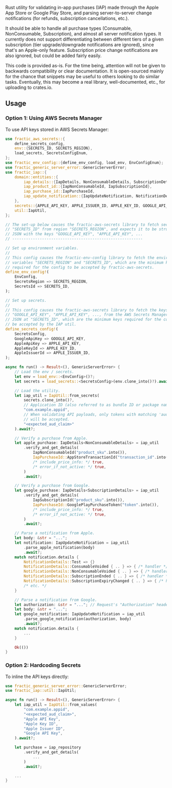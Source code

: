 Rust utility for validating in-app purchases (IAP) made through the Apple App Store or Google Play Store, and parsing server-to-server change notifications (for refunds, subscription cancellations, etc.).

It should be able to handle all purchase types (Consumable, NonConsumable, Subscription), and almost all server notification types. It currently does not support differentiating between different tiers of a given subscription (tier upgrade/downgrade notifications are ignored), since that's an Apple-only feature. Subscription price change notifications are also ignored, but could be added fairly easily.

This code is provided as-is. For the time being, attention will not be given to backwards compatibility or clear documentation. It is open-sourced mainly for the chance that snippets may be useful to others looking to do similar tasks. Eventually, this may become a real library, well-documented, etc., for uploading to crates.io.

## Usage

### Option 1: Using AWS Secrets Manager

To use API keys stored in AWS Secrets Manager:

```rust
use fractic_aws_secrets::{
    define_secrets_config,
    env::{SECRETS_ID, SECRETS_REGION},
    load_secrets, SecretsConfigEnum,
};
use fractic_env_config::{define_env_config, load_env, EnvConfigEnum};
use fractic_generic_server_error::GenericServerError;
use fractic_iap::{
    domain::entities::{
        iap_details::{IapDetails, NonConsumableDetails, SubscriptionDetails},
        iap_product_id::{IapNonConsumableId, IapSubscriptionId},
        iap_purchase_id::IapPurchaseId,
        iap_update_notification::{IapUpdateNotification, NotificationDetails},
    },
    secrets::{APPLE_API_KEY, APPLE_ISSUER_ID, APPLE_KEY_ID, GOOGLE_API_KEY},
    util::IapUtil,
};

// The set-up below causes the fractic-aws-secrets library to fetch secret ID
// "SECRETS_ID" from region "SECRETS_REGION", and expects it to be structured as
// JSON with the keys "GOOGLE_API_KEY", "APPLE_API_KEY", ...
// ---------------------------------------------------------

// Set up environment variables.
//
// This config causes the fractic-env-config library to fetch the environment
// variables "SECRETS_REGION" and "SECRETS_ID", which are the minimum keys
// required for the config to be accepted by fractic-aws-secrets.
define_env_config!(
    EnvConfig,
    SecretsRegion => SECRETS_REGION,
    SecretsId => SECRETS_ID,
);

// Set up secrets.
//
// This config causes the fractic-aws-secrets library to fetch the keys
// "GOOGLE_API_KEY", "APPLE_API_KEY", ..., from the AWS Secrets Manager secret
// JSON at "SECRETS_ID", which are the minimum keys required for the config to
// be accepted by the IAP util.
define_secrets_config!(
    SecretsConfig,
    GoogleApiKey => GOOGLE_API_KEY,
    AppleApiKey => APPLE_API_KEY,
    AppleKeyId => APPLE_KEY_ID,
    AppleIssuerId => APPLE_ISSUER_ID,
);

async fn run() -> Result<(), GenericServerError> {
    // Load the env / secrets.
    let env = load_env::<EnvConfig>()?;
    let secrets = load_secrets::<SecretsConfig>(env.clone_into()?).await?;

    // Load the utility.
    let iap_util = IapUtil::from_secrets(
        secrets.clone_into()?,
        // Application ID (also referred to as bundle ID or package name).
        "com.example.appid",
        // When validating API payloads, only tokens with matching 'aud' claim
        // will be accepted.
        "<expected_aud_claim>"
    ).await?;

    // Verify a purchase from Apple.
    let apple_purchase: IapDetails<NonConsumableDetails> = iap_util
        .verify_and_get_details(
            IapNonConsumableId("product_sku".into()),
            IapPurchaseId::AppStoreTransactionId("transaction_id".into()),
            /* include_price_info: */ true,
            /* error_if_not_active: */ true,
        )
        .await?;

    // Verify a purchase from Google.
    let google_purchase: IapDetails<SubscriptionDetails> = iap_util
        .verify_and_get_details(
            IapSubscriptionId("product_sku".into()),
            IapPurchaseId::GooglePlayPurchaseToken("token".into()),
            /* include_price_info: */ true,
            /* error_if_not_active: */ true,
        )
        .await?;

    // Parse a notification from Apple.
    let body: &str = "...";
    let notification: IapUpdateNotification = iap_util
        .parse_apple_notification(body)
        .await?;
    match notification.details {
        NotificationDetails::Test => {}
        NotificationDetails::ConsumableVoided { .. } => { /* handler */ }
        NotificationDetails::NonConsumableVoided { .. } => { /* handler */ }
        NotificationDetails::SubscriptionEnded { .. } => { /* handler */ }
        NotificationDetails::SubscriptionExpiryChanged { .. } => { /* handler */ }
        /* etc. */
    }

    // Parse a notification from Google.
    let authorization: &str = "..."; // Request's "Authorization" header.
    let body: &str = "...";
    let google_notification: IapUpdateNotification = iap_util
        .parse_google_notification(authorization, body)
        .await?;
    match notification.details {
        ...
    }

    Ok(())
}
```

### Option 2: Hardcoding Secrets

To inline the API keys directly:

```rust
use fractic_generic_server_error::GenericServerError;
use fractic_iap::util::IapUtil;

async fn run() -> Result<(), GenericServerError> {
    let iap_util = IapUtil::from_values(
        "com.example.appid",
        "<expected_aud_claim>",
        "Apple API Key",
        "Apple Key ID",
        "Apple Issuer ID",
        "Google API Key",
    ).await?;

    let purchase = iap_repository
        .verify_and_get_details(
            ...
        )
        .await?;

    ...
}
```